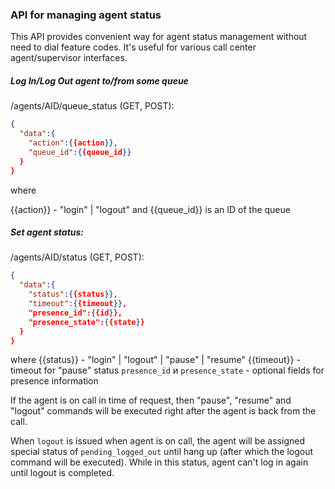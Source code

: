 ### API for managing agent status
This API provides convenient way for agent status management without need to dial feature codes. It's useful for various call center agent/supervisor interfaces.

##### Log In/Log Out agent to/from some queue

/agents/AID/queue_status (GET, POST):

```json
{
  "data":{
    "action":{{action}},
    "queue_id":{{queue_id}}
  }
}
```

where

{{action}} - "login" | "logout"
and {{queue_id}} is an ID of the queue

##### Set agent status:

/agents/AID/status  (GET, POST):

```json
{
  "data":{
    "status":{{status}},
    "timeout":{{timeout}},
    "presence_id":{{id}},
    "presence_state":{{state}}
  }
}
```

where
{{status}} - "login" | "logout" | "pause" | "resume"
{{timeout}} - timeout for "pause" status
`presence_id` и `presence_state` - optional fields for presence information

If the agent is on call in time of request, then "pause",  "resume"  and "logout" commands will be executed right after the agent is back from the call.

When `logout` is issued when agent is on call, the agent will be assigned special status of `pending_logged_out` until hang up (after which the logout command will be executed). While in this status, agent can't log in again until logout is completed.
